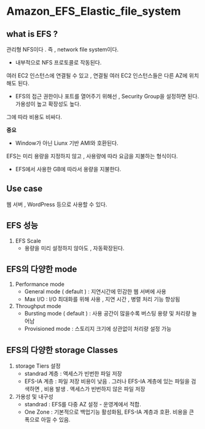 # Amazon_EFS_Elastic_file_system
## what is EFS ?
관리형 NFS이다 .
즉 , network file system이다.
- 내부적으로 NFS 프로토콜로 작동된다.

여러 EC2 인스턴스에 연결될 수 있고 , 연결될 여러 EC2 인스턴스들은 다른 AZ에 위치해도 된다.
- EFS의 접근 권한이나 포트를 열어주기 위해선 , Security Group을 설정하면 된다.
가용성이 높고 확장성도 높다.

그에 따라 비용도 비싸다.

**중요**
- Window가 아닌 Liunx 기반 AMI와 호환된다.

EFS는 미리 용량을 지정하지 않고 , 사용량에 따라 요금을 지불하는 형식이다.
- EFS에서 사용한 GB에 따라서 용량을 지불한다.

## Use case
웹 서버 , WordPress 등으로 사용할 수 있다.

## EFS 성능
1. EFS Scale
    - 용량을 미리 설정하지 않아도 , 자동확장된다.

## EFS의 다양한 mode
1. Performance mode
    - General mode ( default ) : 지연시간에 민감한 웹 서버에 사용
    - Max I/O : I/O 최대화를 위해 사용 , 지연 시간 , 병렬 처리 기능 향상됨
2. Throughput mode
    - Bursting mode ( default ) : 사용 공간이 많을수록 버스팅 용량 및 처리량 늘어남
    - Provisioned mode : 스토리지 크기에 상관없이 처리량 설정 가능


## EFS의 다양한 storage Classes
1. storage Tiers 설정
    - standrad 계층 : 액세스가 빈번한 파일 저장
    - EFS-IA 계층 : 파일 저장 비용이 낮음 . 그러나 EFS-IA 계층에 있는 파일을 검색하면 , 비용 발생 . 액세스가 빈번하지 않은 파일 저장
2. 가용성 및 내구성
    - standrad : EFS를 다중 AZ 설정 - 운영계에서 적합.
    - One Zone : 기본적으로 백업기능 활성화됨, EFS-IA 계층과 호환.
    비용을 큰 폭으로 아낄 수 있음.
